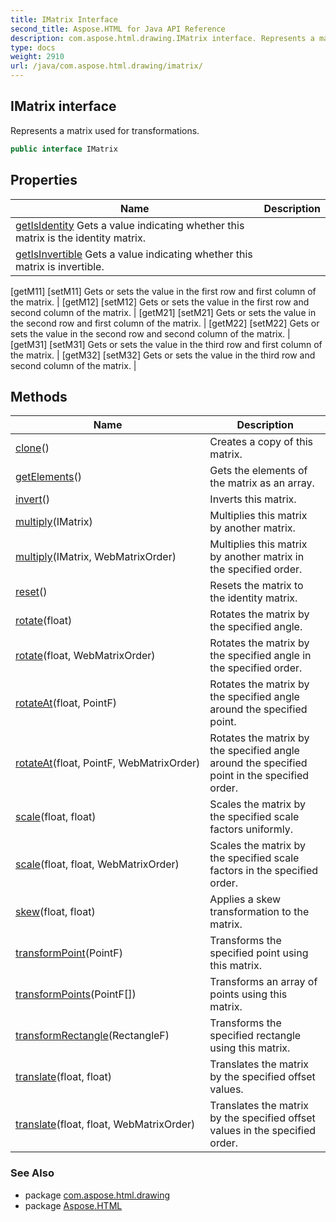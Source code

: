 ```yaml
---
title: IMatrix Interface
second_title: Aspose.HTML for Java API Reference
description: com.aspose.html.drawing.IMatrix interface. Represents a matrix used for transformations
type: docs
weight: 2910
url: /java/com.aspose.html.drawing/imatrix/
---
```

## IMatrix interface

Represents a matrix used for transformations.

```java
public interface IMatrix
```

## Properties

| Name | Description |
| --- | --- |
| [getIsIdentity](../../com.aspose.html.drawing/imatrix/isidentity/) Gets a value indicating whether this matrix is the identity matrix. |
| [getIsInvertible](../../com.aspose.html.drawing/imatrix/isinvertible/) Gets a value indicating whether this matrix is invertible. |
[getM11]
[setM11] Gets or sets the value in the first row and first column of the matrix. |
[getM12]
[setM12] Gets or sets the value in the first row and second column of the matrix. |
[getM21]
[setM21] Gets or sets the value in the second row and first column of the matrix. |
[getM22]
[setM22] Gets or sets the value in the second row and second column of the matrix. |
[getM31]
[setM31] Gets or sets the value in the third row and first column of the matrix. |
[getM32]
[setM32] Gets or sets the value in the third row and second column of the matrix. |

## Methods

| Name | Description |
| --- | --- |
| [clone](../../com.aspose.html.drawing/imatrix/clone/)() | Creates a copy of this matrix. |
| [getElements](../../com.aspose.html.drawing/imatrix/getelements/)() | Gets the elements of the matrix as an array. |
| [invert](../../com.aspose.html.drawing/imatrix/invert/)() | Inverts this matrix. |
| [multiply](../../com.aspose.html.drawing/imatrix/multiply/#multiply)(IMatrix) | Multiplies this matrix by another matrix. |
| [multiply](../../com.aspose.html.drawing/imatrix/multiply/#multiply_1)(IMatrix, WebMatrixOrder) | Multiplies this matrix by another matrix in the specified order. |
| [reset](../../com.aspose.html.drawing/imatrix/reset/)() | Resets the matrix to the identity matrix. |
| [rotate](../../com.aspose.html.drawing/imatrix/rotate/#rotate)(float) | Rotates the matrix by the specified angle. |
| [rotate](../../com.aspose.html.drawing/imatrix/rotate/#rotate_1)(float, WebMatrixOrder) | Rotates the matrix by the specified angle in the specified order. |
| [rotateAt](../../com.aspose.html.drawing/imatrix/rotateat/#rotateat)(float, PointF) | Rotates the matrix by the specified angle around the specified point. |
| [rotateAt](../../com.aspose.html.drawing/imatrix/rotateat/#rotateat_1)(float, PointF, WebMatrixOrder) | Rotates the matrix by the specified angle around the specified point in the specified order. |
| [scale](../../com.aspose.html.drawing/imatrix/scale/#scale)(float, float) | Scales the matrix by the specified scale factors uniformly. |
| [scale](../../com.aspose.html.drawing/imatrix/scale/#scale_1)(float, float, WebMatrixOrder) | Scales the matrix by the specified scale factors in the specified order. |
| [skew](../../com.aspose.html.drawing/imatrix/skew/)(float, float) | Applies a skew transformation to the matrix. |
| [transformPoint](../../com.aspose.html.drawing/imatrix/transformpoint/)(PointF) | Transforms the specified point using this matrix. |
| [transformPoints](../../com.aspose.html.drawing/imatrix/transformpoints/)(PointF[]) | Transforms an array of points using this matrix. |
| [transformRectangle](../../com.aspose.html.drawing/imatrix/transformrectangle/)(RectangleF) | Transforms the specified rectangle using this matrix. |
| [translate](../../com.aspose.html.drawing/imatrix/translate/#translate)(float, float) | Translates the matrix by the specified offset values. |
| [translate](../../com.aspose.html.drawing/imatrix/translate/#translate_1)(float, float, WebMatrixOrder) | Translates the matrix by the specified offset values in the specified order. |

### See Also

* package [com.aspose.html.drawing](../../com.aspose.html.drawing/)
* package [Aspose.HTML](../../)
